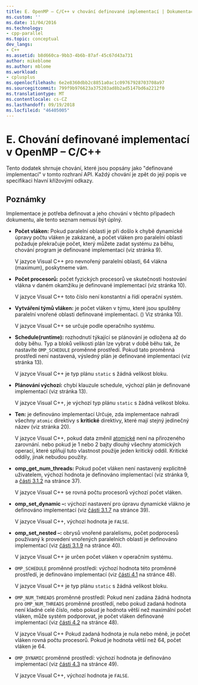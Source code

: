 ```yaml
---
title: E. OpenMP – C/C++ v chování definované implementací | Dokumentace Microsoftu
ms.custom: ''
ms.date: 11/04/2016
ms.technology:
- cpp-parallel
ms.topic: conceptual
dev_langs:
- C++
ms.assetid: b8d660ca-9bb3-4b6b-87af-45c67d43a731
author: mikeblome
ms.author: mblome
ms.workload:
- cplusplus
ms.openlocfilehash: 6e2e8360dbb2c8851a0ac1c09767928703708a97
ms.sourcegitcommit: 799f9b976623a375203ad8b2ad5147bd6a2212f0
ms.translationtype: MT
ms.contentlocale: cs-CZ
ms.lasthandoff: 09/19/2018
ms.locfileid: "46405005"
---
```

# <a name="e-implementation-defined-behaviors-in-openmp-cc"></a>E. Chování definované implementací v OpenMP – C/C++

Tento dodatek shrnuje chování, které jsou popsány jako "definované implementací" v tomto rozhraní API.  Každý chování je zpět do její popis ve specifikaci hlavní křížovými odkazy.

## <a name="remarks"></a>Poznámky

Implementace je potřeba definovat a jeho chování v těchto případech dokumentu, ale tento seznam nemusí být úplný.

- **Počet vláken:** Pokud paralelní oblasti je při došlo k chybě dynamické úpravy počtu vláken je zakázané, a počet vláken pro paralelní oblasti požaduje překračuje počet, který můžete zadat systému za běhu, chování program je definované implementací (viz stránka 9).

     V jazyce Visual C++ pro nevnořený paralelní oblasti, 64 vlákna (maximum), poskytneme vám.

- **Počet procesorů:** počet fyzických procesorů ve skutečnosti hostování vlákna v daném okamžiku je definované implementací (viz stránka 10).

     V jazyce Visual C++ toto číslo není konstantní a řídí operační systém.

- **Vytváření týmů vláken:** je počet vláken v týmu, které jsou spuštěny paralelní vnořené oblasti definované implementací. () Viz stránka 10).

     V jazyce Visual C++ se určuje podle operačního systému.

- **Schedule(runtime):** rozhodnutí týkající se plánování je odložena až do doby běhu. Typ a bloků velikosti plán lze vybrat v době běhu tak, že nastavíte `OMP_SCHEDULE` proměnné prostředí. Pokud tato proměnná prostředí není nastavená, výsledný plán je definované implementací (viz stránka 13).

     V jazyce Visual C++ je typ plánu `static` s žádná velikost bloku.

- **Plánování výchozí:** chybí klauzule schedule, výchozí plán je definované implementací (viz stránka 13).

     V jazyce Visual C++, je výchozí typ plánu `static` s žádná velikost bloku.

- **Ten:** je definováno implementací Určuje, zda implementace nahradí všechny `atomic` direktivy s **kritické** direktivy, které mají stejný jedinečný název (viz stránka 20).

     V jazyce Visual C++, pokud data změnil [atomické](../../parallel/openmp/reference/atomic.md) není na přirozeného zarovnání. nebo pokud je 1 nebo 2 bajty dlouhý všechny atomických operací, které splňují tuto vlastnost použije jeden kritický oddíl. Kritické oddíly, jinak nebudou použity.

- **omp_get_num_threads:** Pokud počet vláken není nastavený explicitně uživatelem, výchozí hodnota je definováno implementací (viz stránka 9, a [části 3.1.2](../../parallel/openmp/3-1-2-omp-get-num-threads-function.md) na stránce 37).

     V jazyce Visual C++ se rovná počtu procesorů výchozí počet vláken.

- **omp_set_dynamic –:** výchozí nastavení pro úpravu dynamické vlákno je definováno implementací (viz [části 3.1.7](../../parallel/openmp/3-1-7-omp-set-dynamic-function.md) na stránce 39).

     V jazyce Visual C++, výchozí hodnota je `FALSE`.

- **omp_set_nested –:** obrysů vnořené paralelismu, počet podprocesů používaný k provedení vnořených paralelních oblastí je definováno implementací (viz [části 3.1.9](../../parallel/openmp/3-1-9-omp-set-nested-function.md) na stránce 40).

     V jazyce Visual C++ je určen počet vláken v operačním systému.

- `OMP_SCHEDULE` proměnné prostředí: výchozí hodnota této proměnné prostředí, je definováno implementací (viz [části 4.1](../../parallel/openmp/4-1-omp-schedule.md) na stránce 48).

     V jazyce Visual C++ je typ plánu `static` s žádná velikost bloku.

- `OMP_NUM_THREADS` proměnné prostředí: Pokud není zadána žádná hodnota pro `OMP_NUM_THREADS` proměnné prostředí, nebo pokud zadaná hodnota není kladné celé číslo, nebo pokud je hodnota větší než maximální počet vláken, může systém podporovat, je počet vláken definované implementací (viz [části 4.2](../../parallel/openmp/4-2-omp-num-threads.md) na stránce 48).

     V jazyce Visual C++ Pokud zadaná hodnota je nula nebo méně, je počet vláken rovná počtu procesorů.  Pokud je hodnota větší než 64, počet vláken je 64.

- `OMP_DYNAMIC` proměnné prostředí: výchozí hodnota je definováno implementací (viz [části 4.3](../../parallel/openmp/4-3-omp-dynamic.md) na stránce 49).

     V jazyce Visual C++, výchozí hodnota je `FALSE`.
